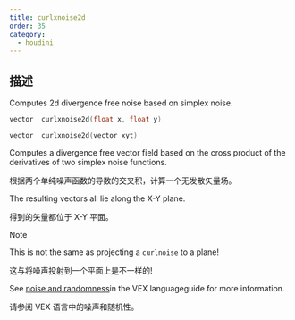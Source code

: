 ```yaml
---
title: curlxnoise2d
order: 35
category:
  - houdini
---
```

    
## 描述

Computes 2d divergence free noise based on simplex noise.

```c
vector  curlxnoise2d(float x, float y)
```

```c
vector  curlxnoise2d(vector xyt)
```

Computes a divergence free vector field based on the cross product of the
derivatives of two simplex noise functions.

根据两个单纯噪声函数的导数的交叉积，计算一个无发散矢量场。

The resulting vectors all lie along the X-Y plane.

得到的矢量都位于 X-Y 平面。

Note

This is not the same as projecting a `curlnoise` to a plane!

这与将噪声投射到一个平面上是不一样的!

See [noise and randomness](../random.html)in the VEX languageguide for more
information.

请参阅 VEX 语言中的噪声和随机性。
